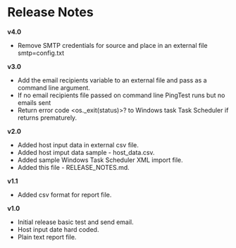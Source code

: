 # Release Notes  

**v4.0**
* Remove SMTP credentials for source and place in an external file smtp=config.txt

**v3.0**
* Add the email recipients variable to an external file and pass as a command line argument.
* If no email recipients file passed on command line PingTest runs but no emails sent
* Return error code <os._exit(status)>? to Windows task Task Scheduler if returns prematurely.  

**v2.0**
* Added host input data in external csv file.  
* Added host imput data sample - host_data.csv.  
* Added sample Windows Task Scheduler XML import file.
* Added this file - RELEASE_NOTES.md.    
  
**v1.1**    
* Added csv format for report file.    
  
**v1.0**    
* Initial release basic test and send email.  
* Host input date hard coded.   
* Plain text report file.  



